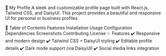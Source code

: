 🌟 My Profile
A sleek and customizable profile page built with React.js, Tailwind CSS, and DaisyUI. This project provides a beautiful and responsive UI for personal or business profiles.

📑 Table of Contents
Features
Installation
Usage
Configuration
Dependencies
Screenshots
Contributing
License
✨ Features
✔️ Responsive and modern design
✔️ Tailwind CSS + DaisyUI styling
✔️ Editable profile details
✔️ Dark mode support (via DaisyUI)
✔️ Social media links integration
